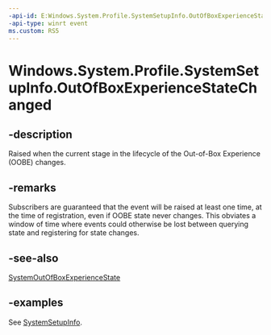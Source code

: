 ```yaml
---
-api-id: E:Windows.System.Profile.SystemSetupInfo.OutOfBoxExperienceStateChanged
-api-type: winrt event
ms.custom: RS5
---
```


<!-- Event syntax.
static public event EventHandler OutOfBoxExperienceStateChanged<object>
-->

# Windows.System.Profile.SystemSetupInfo.OutOfBoxExperienceStateChanged

## -description
Raised when the current stage in the lifecycle of the Out-of-Box Experience (OOBE) changes.

## -remarks
Subscribers are guaranteed that the event will be raised at least one time, at the time of registration, even if OOBE state never changes. This obviates a window of time where events could otherwise be lost between querying state and registering for state changes.

## -see-also
[SystemOutOfBoxExperienceState](systemoutofboxexperiencestate.md)

## -examples
See [SystemSetupInfo](systemsetupinfo.md).
